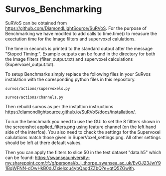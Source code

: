 # Survos_Benchmarking


SuRVoS can be obtained from https://github.com/DiamondLightSource/SuRVoS. For the purpose of Benchmarking we have modifed to add calls to time.time() to measure the exectution time for the Image filters and supervoxel calulations.

The time in seconds is printed to the standard output after the message "Stoped Timing:". Example outputs can be found in the directory for both the Image filters (filter_output.txt) and supervoxel calculations (Supervoxel_output.txt).

To setup Benchmarks simply replace the following files in your SuRvos instalation with the coresponding python files in this repository.

    survos/actions/supervoxels.py

    survos/actions/channels.py

Then rebuild survos as per the instaltion instructions https://diamondlightsource.github.io/SuRVoS/docs/installation/.

To run the benchmark you need to use the GUI to set the 8 filtters shown in the screenshot applied_filters.png using feature channel (on the left hand side of the interfce). You also need to check the settings for the Supervoxel calulations match those given in SuperVoxel_settings.png. All other settings should be left at there default values.

Then you can apply the filters to slice 50 in the test dataset "data.h5" which can be found: https://swanseauniversity-my.sharepoint.com/:f:/g/personal/b_j_thorpe_swansea_ac_uk/EvOJ23JwY91BqWFNN-dOwHkB0dJZxielxcu4ybQagdZZbQ?e=qtQ5ZGwith. 
